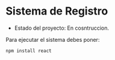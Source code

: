  <h1> Sistema de Registro</h1>
 
 - Estado del proyecto: En cosntruccion.

Para ejecutar el sistema debes poner:

 ```npm install react``` 
